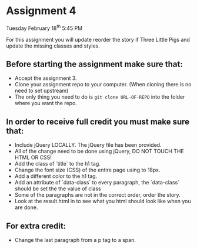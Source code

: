 # Assignment 4

Tuesday February 18<sup>th</sup> 5:45 PM

For this assignment you will update reorder the story if Three Little Pigs and update the missing classes and styles.


## Before starting the assignment make sure that:
<ul>
    <li>Accept the assignment 3.</li>
    <li>Clone your assignment repo to your computer. (When cloning there is no need to set upstream)</li>
    <li>The only thing you need to do is <code>git clone URL-OF-REPO</code> into the folder where you want the repo.</li>
</ul>

## In order to receive full credit you must make sure that:
<ul>
    <li>Include jQuery LOCALLY. The jQuery file has been provided.</li>
    <li>All of the change need to be done using jQuery, DO NOT TOUCH THE HTML OR CSS!</li>
    <li>Add the class of `title` to the h1 tag.</li>
    <li>Change the font size (CSS) of the entire page using to 18px.</li>
    <li>Add a different color to the h1 tag.</li>
    <li>Add an attribute of `data-class` to every paragraph, the `data-class` should be set the the value of class</li>
    <li>Some of the paragraphs are not in the correct order, order the story.</li>
    <li>Look at the result.html in to see what you html should look like when you are done.</li>
</ul>

## For extra credit:
 <ul>
    <li>Change the last paragraph from a p tag to a span.</li>
 </ul>

